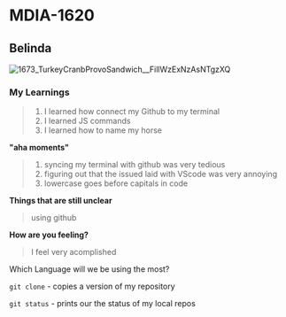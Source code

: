# MDIA-1620
## Belinda

![1673_TurkeyCranbProvoSandwich__FillWzExNzAsNTgzXQ](https://github.com/user-attachments/assets/da2a77ac-4032-469c-8bdb-c868e2e37056)

### My Learnings
>1. I learned how connect my Github to my terminal
>2. I learned JS commands
>3. I learned how to name my horse

**"aha moments"**
>1. syncing my terminal with github was very tedious
>2. figuring out that the issued laid with VScode was very annoying
>3. lowercase goes before capitals in code

**Things that are still unclear**
>using github

**How are you feeling?**
>I feel very acomplished

Which Language will we be using the most?

`git clone` - copies a version of my repository

`git status` - prints our the status of my local repos

